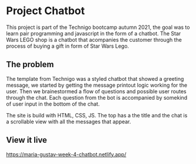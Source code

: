 # Project Chatbot

This project is part of the Technigo bootcamp autumn 2021, the goal was to learn pair programming and javascript in the form of a chatbot. The Star Wars LEGO shop is a chatbot that acompanies the customer through the process of buying a gift in form of Star Wars Lego.

## The problem

The template from Technigo was a styled chatbot that showed a greeting message, we started by getting the message printout logic working for the user. Then we brainestormed a flow of questions and possible user routes through the chat. Each question from the bot is accompanied by somekind of user input in the bottom of the chat.

The site is build with HTML, CSS, JS. The top has a the title and the chat is a scrollable view with all the messages that appear.

## View it live

https://maria-gustav-week-4-chatbot.netlify.app/
